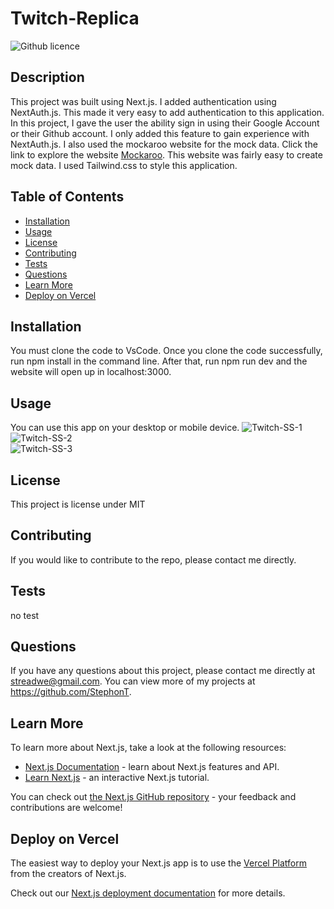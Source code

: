 
# Twitch-Replica
  ![Github licence](http://img.shields.io/badge/license-MIT-blue.svg)

  ## Description
  This project was built using Next.js. I added authentication using NextAuth.js. This made it very easy to add authentication to this application. In this project, I gave the user the ability sign in using their Google Account or their Github account. I only added this feature to gain experience with NextAuth.js. I also used the mockaroo website for the mock data. Click the link to explore the website <a href="https://www.mockaroo.com/">Mockaroo</a>. This website was fairly easy to create mock data. I used Tailwind.css to style this application. 

  ## Table of Contents
  * [Installation](#installation)
  * [Usage](#usage)
  * [License](#license)
  * [Contributing](#contributing)
  * [Tests](#tests)
  * [Questions](#questions)
  * [Learn More](#learn-more)
  * [Deploy on Vercel](#deploy-on-vercel)

  ## Installation
  You must clone the code to VsCode. Once you clone the code successfully, run npm install in the command line. After that, run npm run dev and the website will open up in localhost:3000.

  ## Usage
  You can use this app on your desktop or mobile device.
![Twitch-SS-1](https://user-images.githubusercontent.com/104699408/205416255-0c398a76-bbad-445e-9318-c789fe70f2a7.jpg)
<br />
![Twitch-SS-2](https://user-images.githubusercontent.com/104699408/205416263-547f6430-c996-4b51-bd30-bab7dc71090d.jpg)
<br />
![Twitch-SS-3](https://user-images.githubusercontent.com/104699408/205416271-1b1974d3-6d01-450e-a612-23424cc88195.jpg)


  ## License
  This project is license under MIT

  ## Contributing
  If you would like to contribute to the repo, please contact me directly.
  
  ## Tests
  no test

  ## Questions
  If you have any questions about this project, please contact me directly at streadwe@gmail.com. You can view more of my projects at https://github.com/StephonT.


## Learn More

To learn more about Next.js, take a look at the following resources:

- [Next.js Documentation](https://nextjs.org/docs) - learn about Next.js features and API.
- [Learn Next.js](https://nextjs.org/learn) - an interactive Next.js tutorial.

You can check out [the Next.js GitHub repository](https://github.com/vercel/next.js/) - your feedback and contributions are welcome!

## Deploy on Vercel

The easiest way to deploy your Next.js app is to use the [Vercel Platform](https://vercel.com/new?utm_medium=default-template&filter=next.js&utm_source=create-next-app&utm_campaign=create-next-app-readme) from the creators of Next.js.

Check out our [Next.js deployment documentation](https://nextjs.org/docs/deployment) for more details.
